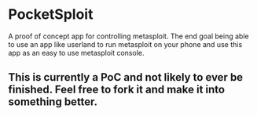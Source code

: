 # PocketSploit
A proof of concept app for controlling metasploit. The end goal being able to use an app like userland to run metasploit on your phone and use this app as an easy to use metasploit console.



## This is currently a PoC and not likely to ever be finished. Feel free to fork it and make it into something better.